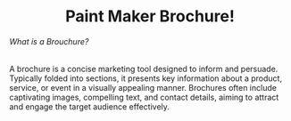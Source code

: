 <h1 style="text-align:center">Paint Maker Brochure!</h1>


<h6>What is a Brouchure?</h6>
<p>
  
A brochure is a concise marketing tool designed to inform and persuade. Typically folded into sections, it presents key information about a product, service, or event in a visually appealing manner. Brochures often include captivating images, compelling text, and contact details, aiming to attract and engage the target audience effectively.
</p>
